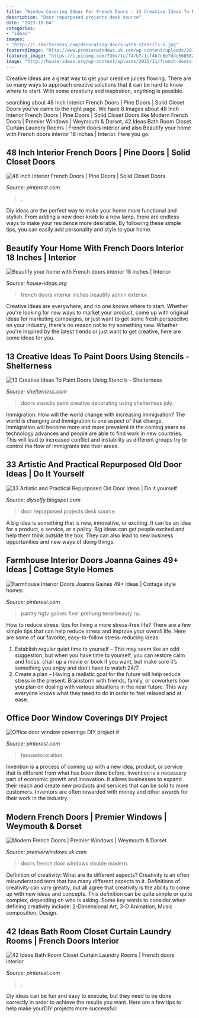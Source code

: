 ```yaml
---
title: "Window Covering Ideas For French Doors - 13 Creative Ideas To Paint Doors Using Stencils"
description: "Door repurposed projects desk source"
date: "2023-10-04"
categories:
- "ideas"
images:
- "http://i.shelterness.com/decorating-doors-with-stencils-5.jpg"
featuredImage: "http://www.premierwindows.uk.com/wp-content/uploads/2018/08/upvc-patio-door-double.jpg"
featured_image: "https://i.pinimg.com/736x/1c/f4/b7/1cf4b7c8e7ddc568582772dd60c8e7a1.jpg"
image: "http://house-ideas.org/wp-content/uploads/2015/11/french-doors-interior-18-inches-photo-20.jpg"
---
```



Creative ideas are a great way to get your creative juices flowing. There are so many ways to approach creative solutions that it can be hard to know where to start. With some creativity and inspiration, anything is possible.

	

		
searching about 48 Inch Interior French Doors | Pine Doors | Solid Closet Doors you've came to the right page. We have 8 Images about 48 Inch Interior French Doors | Pine Doors | Solid Closet Doors like Modern French Doors | Premier Windows | Weymouth &amp; Dorset, 42 Ideas Bath Room Closet Curtain Laundry Rooms | French doors interior and also Beautify your home with French doors interior 18 inches | Interior. Here you go:
		
    
## 48 Inch Interior French Doors | Pine Doors | Solid Closet Doors

<img loading=lazy src="https://i.pinimg.com/736x/ca/3b/41/ca3b41817bcc4598763087008f74d4a9.jpg" onerror="this.onerror=null;this.src='https://tse3.mm.bing.net/th?id=OIP.kKpSNKdx-2zDj9RQ3BMO1wHaH5&amp;pid=15.1';" alt="48 Inch Interior French Doors | Pine Doors | Solid Closet Doors">

_Source: pinterest.com_

>. 

	

Diy ideas are the perfect way to make your home more functional and stylish. From adding a new door knob to a new lamp, there are endless ways to make your residence more desirable. By following these simple tips, you can easily add personality and style to your home.

    
## Beautify Your Home With French Doors Interior 18 Inches | Interior

<img loading=lazy src="http://house-ideas.org/wp-content/uploads/2015/11/french-doors-interior-18-inches-photo-20.jpg" onerror="this.onerror=null;this.src='https://tse4.mm.bing.net/th?id=OIP.3sKeOlI2mueEEzgY86ouoAHaJ4&amp;pid=15.1';" alt="Beautify your home with French doors interior 18 inches | Interior">

_Source: house-ideas.org_

>french doors interior inches beautify admin exterior. 

	

Creative ideas are everywhere, and no one knows where to start. Whether you're looking for new ways to market your product, come up with original ideas for marketing campaigns, or just want to get some fresh perspective on your industry, there's no reason not to try something new. Whether you're inspired by the latest trends or just want to get creative, here are some ideas for you.

    
## 13 Creative Ideas To Paint Doors Using Stencils - Shelterness

<img loading=lazy src="http://i.shelterness.com/decorating-doors-with-stencils-5.jpg" onerror="this.onerror=null;this.src='https://tse3.mm.bing.net/th?id=OIP.jC2x874FWAhyXWCKitZERAAAAA&amp;pid=15.1';" alt="13 Creative Ideas To Paint Doors Using Stencils - Shelterness">

_Source: shelterness.com_

>doors stencils paint creative decorating using shelterness july. 

	

Immigration: How will the world change with increasing immigration?
The world is changing and Immigration is one aspect of that change. Immigration will become more and more prevalent in the coming years as technology advances and people are able to find work in new countries. This will lead to increased conflict and instability as different groups try to control the flow of immigrants into their areas.

    
## 33 Artistic And Practical Repurposed Old Door Ideas | Do It Yourself

<img loading=lazy src="https://4.bp.blogspot.com/--M9OvlxaDHw/WLu9McusVbI/AAAAAAAAvds/Z4XIlBbQhRc23_aaasuVGSW4q4uxdjYnACLcB/s1600/best-repurposed-old-door-ideas-31.jpg" onerror="this.onerror=null;this.src='https://tse4.mm.bing.net/th?id=OIP.U2EgS0LrXaEgHuXRmgQ0TQHaLG&amp;pid=15.1';" alt="33 Artistic and Practical Repurposed Old Door Ideas | Do it yourself">

_Source: diyselfy.blogspot.com_

>door repurposed projects desk source. 

	

A big idea is something that is new, innovative, or exciting. It can be an idea for a product, a service, or a policy. Big ideas can get people excited and help them think outside the box. They can also lead to new business opportunities and new ways of doing things.

    
## Farmhouse Interior Doors Joanna Gaines 49+ Ideas | Cottage Style Homes

<img loading=lazy src="https://i.pinimg.com/736x/1c/f4/b7/1cf4b7c8e7ddc568582772dd60c8e7a1.jpg" onerror="this.onerror=null;this.src='https://tse2.mm.bing.net/th?id=OIP.WxaeYJ-dy-RM9HaNEqz8LgAAAA&amp;pid=15.1';" alt="Farmhouse Interior Doors Joanna Gaines 49+ Ideas | Cottage style homes">

_Source: pinterest.com_

>pantry hgtv gaines fixer prehung tenerbeauty ru. 

	

How to reduce stress: tips for living a more stress-free life?
There are a few simple tips that can help reduce stress and improve your overall life. Here are some of our favorite, easy-to-follow stress-reducing ideas: 
1. Establish regular quiet time to yourself – This may seem like an odd suggestion, but when you have time to yourself, you can restore calm and focus. chair up a movie or book if you want, but make sure it’s something you enjoy and don’t have to watch 24/7. 
2. Create a plan – Having a realistic goal for the future will help reduce stress in the present. Brainstorm with friends, family, or coworkers how you plan on dealing with various situations in the near future. This way everyone knows what they need to do in order to feel relaxed and at ease. 

    
## Office Door Window Coverings DIY Project #

<img loading=lazy src="https://i.pinimg.com/736x/95/22/6e/95226e2585cab8b8d7400426cce66f6c.jpg" onerror="this.onerror=null;this.src='https://tse1.mm.bing.net/th?id=OIP.6THonkGjW3r46GtwJDi3xAHaJ6&amp;pid=15.1';" alt="Office door window coverings DIY project #">

_Source: pinterest.com_

>housedecoration. 

	

Invention is a process of coming up with a new idea, product, or service that is different from what has been done before. Invention is a necessary part of economic growth and innovation. It allows businesses to expand their reach and create new products and services that can be sold to more customers. Inventors are often rewarded with money and other awards for their work in the industry.

    
## Modern French Doors | Premier Windows | Weymouth &amp; Dorset

<img loading=lazy src="http://www.premierwindows.uk.com/wp-content/uploads/2018/08/upvc-patio-door-double.jpg" onerror="this.onerror=null;this.src='https://tse4.mm.bing.net/th?id=OIP.i5XqGTVi6A-41T3cluIH9gHaEU&amp;pid=15.1';" alt="Modern French Doors | Premier Windows | Weymouth &amp; Dorset">

_Source: premierwindows.uk.com_

>doors french door windows double modern. 

	

Definition of creativity: What are its different aspects?
Creativity is an often misunderstood term that has many different aspects to it. Definitions of creativity can vary greatly, but all agree that creativity is the ability to come up with new ideas and concepts. This definition can be quite simple or quite complex, depending on who is asking. Some key words to consider when defining creativity include: 2-Dimensional Art, 3-D Animation, Music composition, Design.

    
## 42 Ideas Bath Room Closet Curtain Laundry Rooms | French Doors Interior

<img loading=lazy src="https://i.pinimg.com/736x/01/bd/15/01bd15ef7e29d6508404a231f7743739.jpg" onerror="this.onerror=null;this.src='https://tse4.mm.bing.net/th?id=OIP.GHrLDt5ebeGLJMrNpC7rEAAAAA&amp;pid=15.1';" alt="42 Ideas Bath Room Closet Curtain Laundry Rooms | French doors interior">

_Source: pinterest.com_

>. 

	

Diy ideas can be fun and easy to execute, but they need to be done correctly in order to achieve the results you want. Here are a few tips to help make yourDIY projects more successful:

